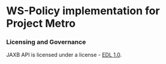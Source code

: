 # WS-Policy implementation for Project Metro

### Licensing and Governance

JAXB API is licensed under a license - [EDL 1.0](LICENSE.md).
